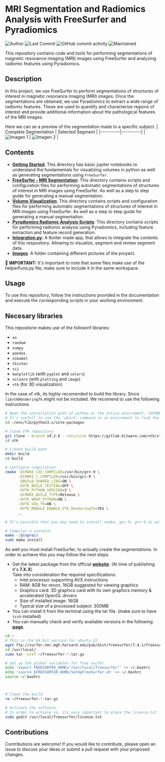 # MRI Segmentation and Radiomics Analysis with FreeSurfer and Pyradiomics
![Author](https://img.shields.io/badge/author-danvalcor-blue)
![Last Commit](https://img.shields.io/github/last-commit/danvalcor/ADNI-FreeSurfer-Segmentation)
![GitHub commit activity](https://img.shields.io/github/commit-activity/m/danvalcor/ADNI-FreeSurfer-Segmentation?color=blue)
![Maintained](https://img.shields.io/maintenance/yes/2024)

This repository contains code and tools for performing segmentations of magnetic resonance imaging (MRI) images using FreeSurfer and analyzing radiomic features using Pyradiomics.

## Description

In this project, we use FreeSurfer to perform segmentations of structures of interest in magnetic resonance imaging (MRI) images. Once the segmentations are obtained, we use Pyradiomics to extract a wide range of radiomic features. 
These are used to quantify and characterize regions of interest and provide additional information about the pathological features of the MRI images.

Here we can se a preview of the segmentation made to a specific subject.
| Complete Segmentation | Selected Segment |
|----------|----------|
| ![Imagen 1](Images/ViewAll.png) | ![Imagen 2](Images/ViewSegment.png) |

## Contents
- [**Getting Started**](https://github.com/Danvalcor/ADNI-FreeSurfer-Segmentation/tree/main/Getting%20Started): This directory has basic jupiter notebooks to understand the fundamentals for visualizing volumes in python as well as generating segmentations using `FreeSurfer`.
- [**FreeSurfer - MRI Segmentation**](https://github.com/Danvalcor/ADNI-FreeSurfer-Segmentation/tree/main/FreeSurfer%20-%20MRI%20Segmentation): This directory contains scripts and configuration files for performing automatic segmentations of structures of interest in MRI images using FreeSurfer. As well as a step to step guide for generating a manual segmentation.
- [**Volume Visualization**](https://github.com/Danvalcor/ADNI-FreeSurfer-Segmentation/tree/main/FreeSurfer%20-%20MRI%20Segmentation): This directory contains scripts and configuration files for performing automatic segmentations of structures of interest in MRI images using FreeSurfer. As well as a step to step guide for generating a manual segmentation.
- [**Pyradiomics Radiomic Analysis Scripts**](https://github.com/Danvalcor/ADNI-FreeSurfer-Segmentation/tree/main/Segmentation%20Analysis): This directory contains scripts for performing radiomic analysis using Pyradiomics, including feature extraction and feature record generation.
- [**Integration.py**](https://github.com/Danvalcor/ADNI-FreeSurfer-Segmentation/blob/main/integration.py): A tkinter made app, that allows to integrate the contents of this respository. Allowing to visualize, segment and review segment data.
- [**Images**](https://github.com/Danvalcor/ADNI-FreeSurfer-Segmentation/tree/main/Images): A folder containing different pictures of the proyect.

🚨 **IMPORTANT:** It's important to note that some files make use of the helperFuns.py file, make sure to include it in the same workspace.

## Usage
To use this repository, follow the instructions provided in the documentation and execute the corresponding scripts in your working environment.

## Necesary libraries

This repositorie makes use of the followinf libraries:

* `os`
* `random`
* `numpy`
* `pandas`
* `nibabel`
* `tkinter`
* `sci`
* `matplotlib` (with `pyplot` and `colors`)
* `nilearn` (with `plotting` and `image`)
* `vtk` (for 3D visualization)

In the case of vtk, its highly recomended to build the library. Since `libvtkRenderingTk` might not be included. 
We recomend to use the following instructions

```bash
# Open the installation path of python or the active enviroment. (DCMAKE_INSTALL_PREFIX can also be used instead)
# It's usefull to use the 'which' command in an enviroment to find the path
cd ~/env/lib/python3.x/site-packages

# Clone VTK repository
git clone --branch v9.2.6 --recursive https://gitlab.kitware.com/vtk/vtk.git
cd vtk

# Create build path
mkdir build
cd build

# Configure compilation
cmake -DCMAKE_CXX_COMPILER=/usr/bin/g++-9 \
      -DCMAKE_C_COMPILER=/usr/bin/gcc-9 \
      -DBUILD_SHARED_LIBS=ON \
      -DVTK_BUILD_TESTING=OFF \
      -DVTK_PYTHON_VERSION=3 \
      -DCMAKE_BUILD_TYPE=Release \
      -DVTK_WRAP_PYTHON=ON \
      -DVTK_USE_TK=ON \
      -DVTK_MODULE_ENABLE_VTK_RenderingTk=YES \
      ..

# It's possible that you may need to install cmake, gcc-9, g++-9 as well as tcl-dev, tk-dev, libopengl-dev, libvtk9-dev and mesa-common-dev packages in order for it to work.

# Compilar e instalar
make -j$(nproc)
sudo make install
```
As well you must install FreeSurfer, to actually create the segmentations. In order to achieve this you may follow the next steps. 
* Get the latest package from the official [**website**](https://surfer.nmr.mgh.harvard.edu/fswiki/DownloadAndInstall). (At time of publishing it's **7.X.X**)
  <br>Take into consideration the required specifications:
  - Intel processor supporting AVX instructions
  - RAM: 8GB for recon, 16GB suggested for viewing graphics
  - Graphics card: 3D graphics card with its own graphics memory & accelerated OpenGL drivers
  - Size of installed image: 16GB
  - Typical size of a processed subject: 300MB
* You can install it from the terminal using the tar file. (make sure to have `tcsh` installed)
* You can manually check and verify available versions in the following [**page**](https://surfer.nmr.mgh.harvard.edu/fswiki/rel7downloads).
  
```bash
cd ~
# This is the 64 bit version for ubuntu 22.
wget ftp://surfer.nmr.mgh.harvard.edu/pub/dist/freesurfer/7.4.1/freesurfer-linux-ubuntu22_amd64-7.4.1.tar.gz
cd /usr/local/
sudo tar -xzvf ~/freesurfer-*.tar.gz

# Set up the global variables for free surfer
echo 'export FREESURFER_HOME="/usr/local/freesurfer"' >> ~/.bashrc
echo 'source $FREESURFER_HOME/SetUpFreeSurfer.sh' >> ~/.bashrc
source ~/.bashrc



# Clean the build
rm ~/freesurfer-*.tar.gz

# Activate the software.
# In order to achieve so, its very important to place the licence.txt in the following path.
sudo gedit /usr/local/freesurfer/license.txt

```


## Contributions

Contributions are welcome! If you would like to contribute, please open an issue to discuss your ideas or submit a pull request with your proposed changes.
